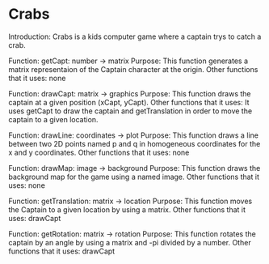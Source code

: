 # Crabs
Introduction: Crabs is a kids computer game where a captain trys to catch a crab.

Function: getCapt: number -> matrix
Purpose: This function generates a matrix representaion of the Captain character at the origin.
Other functions that it uses: none

Function: drawCapt: matrix -> graphics 
Purpose: This function draws the captain at a given position (xCapt, yCapt).
Other functions that it uses: It uses getCapt to draw the captain and getTranslation in order to move the captain to a given location.

Function: drawLine: coordinates -> plot
Purpose: This function draws a line between two 2D points named p and q in homogeneous coordinates for the x and y coordinates.
Other functions that it uses: none

Function: drawMap: image -> background
Purpose: This function draws the background map for the game using a named image.
Other functions that it uses: none

Function: getTranslation: matrix -> location 
Purpose: This function moves the Captain to a given location by using a matrix.
Other functions that it uses: drawCapt

Function: getRotation: matrix -> rotation
Purpose: This function rotates the captain by an angle by using a matrix and -pi divided by a number.
Other functions that it uses: drawCapt

